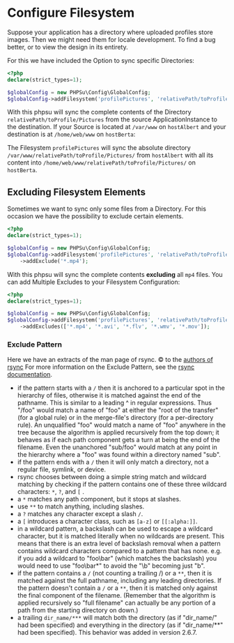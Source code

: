 # Configure Filesystem

Suppose your application has a directory where uploaded profiles store images. 
Then we might need them for locale development. 
To find a bug better, or to view the design in its entirety.

For this we have included the Option to sync specific Directories:

````php
<?php
declare(strict_types=1);

$globalConfig = new PHPSu\Config\GlobalConfig;
$globalConfig->addFilesystem('profilePictures', 'relativePath/toProfile/Pictures');
````

With this phpsu will sync the complete contents of the Directory `relativePath/toProfile/Pictures` from the source ApplicationInstance to the destination.
If your Source is located at `/var/www` on `hostAlbert` and your destination is at `/home/web/www` on `hostBerta`:
 
The Filesystem `profilePictures` will sync the absolute directory `/var/www/relativePath/toProfile/Pictures/` from `hostAlbert`
 with all its content into `/home/web/www/relativePath/toProfile/Pictures/` on `hostBerta`.

## Excluding Filesystem Elements

Sometimes we want to sync only some files from a Directory.
For this occasion we have the possibility to exclude certain elements.

````php
<?php
declare(strict_types=1);

$globalConfig = new PHPSu\Config\GlobalConfig;
$globalConfig->addFilesystem('profilePictures', 'relativePath/toProfile/Pictures')
    ->addExclude('*.mp4');
````

With this phpsu will sync the complete contents **excluding** all `mp4` files.
You can add Multiple Excludes to your Filesystem Configuration:

````php
<?php
declare(strict_types=1);

$globalConfig = new PHPSu\Config\GlobalConfig;
$globalConfig->addFilesystem('profilePictures', 'relativePath/toProfile/Pictures')
    ->addExcludes(['*.mp4', '*.avi', '*.flv', '*.wmv', '*.mov']);
````

### Exclude Pattern

Here we have an extracts of the man page of rsync. © to the [authors of rsync]
For more information on the Exclude Pattern, see the [rsync documentation].

- if the pattern starts with a `/` then it is anchored to a particular spot in the hierarchy of files,
 otherwise it is matched against the end of the pathname.
 This is similar to a leading ^ in regular expressions.
 Thus "/foo" would match a name of "foo" at either the "root of the transfer" (for a global rule)
 or in the merge-file's directory (for a per-directory rule).
 An unqualified "foo" would match a name of "foo" anywhere in the tree because the algorithm is applied recursively from the top down;
 it behaves as if each path component gets a turn at being the end of the filename.
 Even the unanchored "sub/foo" would match at any point in the hierarchy where a "foo" was found within a directory named "sub".
- if the pattern ends with a `/` then it will only match a directory, not a regular file, symlink, or device.
- rsync chooses between doing a simple string match and wildcard matching by checking if the pattern contains one of these three wildcard characters: `*`, `?`, and `[` .
- a `*` matches any path component, but it stops at slashes.
- use `**` to match anything, including slashes.
- a `?` matches any character except a slash `/`.
- a `[` introduces a character class, such as `[a-z]` or `[[:alpha:]]`.
- in a wildcard pattern, a backslash can be used to escape a wildcard character,
but it is matched literally when no wildcards are present.
This means that there is an extra level of backslash removal when a pattern contains wildcard characters compared to a pattern that has none.
e.g. if you add a wildcard to "foo\bar" (which matches the backslash) you would need to use "foo\\bar*" to avoid the "\b" becoming just "b".
- if the pattern contains a `/` (not counting a trailing /) or a `**`, then it is matched against the full pathname, including any leading directories.
 If the pattern doesn't contain a `/` or a `**`, then it is matched only against the final component of the filename.
 (Remember that the algorithm is applied recursively so "full filename" can actually be any portion of a path from the starting directory on down.)
- a trailing `dir_name/***` will match both the directory (as if "dir_name/" had been specified) and everything in the directory (as if "dir_name/**" had been specified).
This behavior was added in version 2.6.7.

[authors of rsync]: https://git.samba.org/?p=rsync.git;a=shortlog;h=HEAD
[rsync documentation]: https://download.samba.org/pub/rsync/rsync.html#targetText=INCLUDE/EXCLUDE%20PATTERN%20RULES
